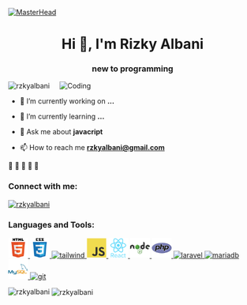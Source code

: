 [![MasterHead](https://image.myanimelist.net/ui/P-bbI39-Le55yVrTkq6nLbvvQnLK9EBai1t-gQdb2AlToxQo_JJ385hkIIVwuMgjjeGJoiQxd8irNq32pT26XETzBM942ytJ3zP9p7G87JVU-K7z1acDKiy52ut7zU2TwVse7IXLneTNGwmfaosx3JzuvHxg-tRRn4nC1NwdB3A)](https://github.com/rzkyalbani)

<h1 align="center">Hi 👋, I'm Rizky Albani</h1>
<h3 align="center">new to programming</h3>
<img align="right" alt="Coding" width="400" src="https://wallpapercave.com/wp/wp10474946.png"/>

<p align="left"> <img src="https://komarev.com/ghpvc/?username=rzkyalbani&label=Profile%20views&color=0e75b6&style=flat"
        alt="rzkyalbani" /> </p>

- 🔭 I’m currently working on **...**

- 🌱 I’m currently learning **...**

- 💬 Ask me about **javacript**

- 📫 How to reach me **rzkyalbani@gmail.com**

🦐 🦐 🦐 🦐 🦐

<h3 align="left">Connect with me:</h3>
<p align="left">
    <a href="https://instagram.com/rzkyalbani" target="blank"><img align="center"
            src="https://raw.githubusercontent.com/rahuldkjain/github-profile-readme-generator/master/src/images/icons/Social/instagram.svg"
            alt="rzkyalbani" height="30" width="40" /></a>
</p>

<h3 align="left">Languages and Tools:</h3>
<p align="left">
    <a href="https://www.w3.org/html/" target="_blank" rel="noreferrer"> <img
            src="https://raw.githubusercontent.com/devicons/devicon/master/icons/html5/html5-original-wordmark.svg"
            alt="html5" width="40" height="40" />
    </a>
    <a href="https://www.w3schools.com/css/" target="_blank" rel="noreferrer"> <img
            src="https://raw.githubusercontent.com/devicons/devicon/master/icons/css3/css3-original-wordmark.svg"
            alt="css3" width="40" height="40" /> 
    </a> 
    <a href="https://tailwindcss.com/" target="_blank" rel="noreferrer"> <img
            src="https://www.vectorlogo.zone/logos/tailwindcss/tailwindcss-icon.svg" alt="tailwind" width="40"
            height="40" />
    </a>
    <a href="https://developer.mozilla.org/en-US/docs/Web/JavaScript" target="_blank" rel="noreferrer"> <img
            src="https://raw.githubusercontent.com/devicons/devicon/master/icons/javascript/javascript-original.svg"
            alt="javascript" width="40" height="40" />
    </a>
    <a href="https://reactjs.org/" target="_blank" rel="noreferrer"> <img
            src="https://raw.githubusercontent.com/devicons/devicon/master/icons/react/react-original-wordmark.svg"
            alt="react" width="40" height="40" />
    </a>
    <a href="https://nodejs.org" target="_blank" rel="noreferrer">
        <img src="https://raw.githubusercontent.com/devicons/devicon/master/icons/nodejs/nodejs-original-wordmark.svg"
            alt="nodejs" width="40" height="40" />
    </a>
    <a href="https://www.php.net" target="_blank" rel="noreferrer">
        <img src="https://raw.githubusercontent.com/devicons/devicon/master/icons/php/php-original.svg" alt="php"
            width="40" height="40" />
    </a>
    <a href="https://laravel.com/" target="_blank" rel="noreferrer"> <img
            src="https://static-00.iconduck.com/assets.00/laravel-icon-1990x2048-xawylrh0.png"
            alt="laravel" width="40" height="40" />
    </a>
    <a href="https://mariadb.org/" target="_blank" rel="noreferrer"> <img
            src="https://www.vectorlogo.zone/logos/mariadb/mariadb-icon.svg" alt="mariadb" width="40" height="40" />
    </a>
    <a href="https://www.mysql.com/" target="_blank" rel="noreferrer"> <img
            src="https://raw.githubusercontent.com/devicons/devicon/master/icons/mysql/mysql-original-wordmark.svg"
            alt="mysql" width="40" height="40" />
    </a>
    <a href="https://git-scm.com/" target="_blank" rel="noreferrer">
        <img src="https://www.vectorlogo.zone/logos/git-scm/git-scm-icon.svg" alt="git" width="40" height="40" />
    </a>
</p>

<p><img align="left"
        src="https://github-readme-stats.vercel.app/api/top-langs?username=rzkyalbani&show_icons=true&locale=en&layout=compact"
        alt="rzkyalbani" /></p>

<p>&nbsp;<img align="center"
        src="https://github-readme-stats.vercel.app/api?username=rzkyalbani&show_icons=true&locale=en"
        alt="rzkyalbani" /></p>
